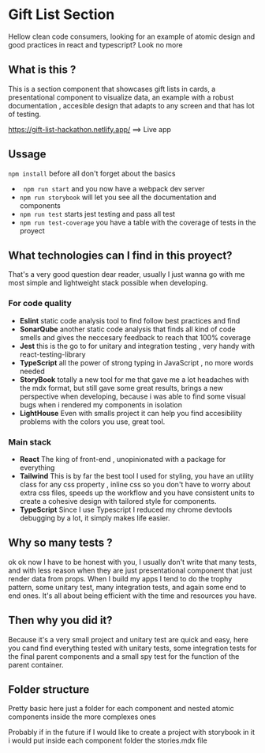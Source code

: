 # Gift List Section

Hellow clean code consumers, looking for an example of atomic design and good practices in react and typescript? Look no more

## What is this ?

This is a section component that showcases gift lists in cards, a presentational component to visualize data, an example with a robust documentation , accesible design that adapts to any screen and that has lot of testing.

https://gift-list-hackathon.netlify.app/ ==> Live app

## Ussage

`npm install` before all don't forget about the basics

- ` npm run start` and you now have a webpack dev server
- `npm run storybook` will let you see all the documentation and components
- `npm run test` starts jest testing and pass all test
- `npm run test-coverage` you have a table with the coverage of tests in the proyect

## What technologies can I find in this proyect?

That's a very good question dear reader, usually I just wanna go with me most simple and lightweight stack possible when developing.

### For code quality

- **Eslint** static code analysis tool to find follow best practices and find
- **SonarQube** another static code analysis that finds all kind of code smells and gives the neccesary feedback to reach that 100% coverage
- **Jest** this is the go to for unitary and integration testing , very handy with react-testing-library
- **TypeScript** all the power of strong typing in JavaScript , no more words needed
- **StoryBook** totally a new tool for me that gave me a lot headaches with the mdx format, but still gave some great results, brings a new perspective when developing, because i was able to find some visual bugs when i rendered my components in isolation
- **LightHouse** Even with smalls project it can help you find accesibility problems with the colors you use, great tool.

### Main stack

- **React** The king of front-end , unopinionated with a package for everything
- **Tailwind** This is by far the best tool I used for styling, you have an utility class for any css property , inline css so you don't have to worry about extra css files, speeds up the workflow and you have consistent units to create a cohesive design with tailored style for components.
- **TypeScript** Since I use Typescript I reduced my chrome devtools debugging by a lot, it simply makes life easier.

## Why so many tests ?

ok ok now I have to be honest with you, I usually don't write that many tests, and with less reason when they are just presentational component that just render data from props. When I build my apps I tend to do the trophy pattern, some unitary test,
many integration tests, and again some end to end ones. It's all about being efficient with the time and resources you have.

## Then why you did it?

Because it's a very small project and unitary test are quick and easy, here you cand find everything tested with unitary tests, some integration tests for the final parent components and a small spy test for the function of the parent container.

## Folder structure

Pretty basic here just a folder for each component and nested atomic components inside the more complexes ones

Probably if in the future if I would like to create a project with storybook in it i would put inside each component folder the stories.mdx file
